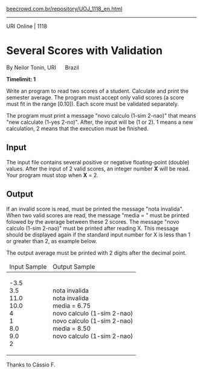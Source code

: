 <p><a href="https://www.beecrowd.com.br/repository/UOJ_1118_en.html">beecrowd.com.br/repository/UOJ_1118_en.html</a></p><hr>
<div>
  <span>URI Online | 1118</span>
  <h1>Several Scores with Validation</h1>
  <div><p>
     By Neilor Tonin, URI <img alt="" src="https://resources.beecrowd.com.br/gallery/images/flags/br.gif" style="width: 16px; height: 11px; "> Brazil</p>
  </div>
  <strong>Timelimit: 1</strong>
</div>
<div>
<div>
  <p>Write an program to read two scores of a student. Calculate and print the semester average. The program must accept only valid scores (a score must fit in the range [0.10]). Each score must be validated separately.</p>
  <p>The program must print a message "novo calculo (1-sim 2-nao)" that means "new calculate (1-yes 2-no)". After, the input will be (1 or 2). 1 means a new calculation, 2 means that the execution must be finished.</p>
</div>
<h2>Input</h2>
<div>
  <p>The input file contains several positive or negative floating-point (double) values​. After the input of 2 valid scores, an integer number <strong>X</strong> will be read. Your program must stop when <strong>X</strong> = 2. </p>
</div>
<h2>Output</h2>
<div>
  <p>If an invalid score is read, must be printed the message "nota invalida". When two valid scores are read, the message "media = " must be printed folowed by the average between these 2 scores. The message "novo calculo (1-sim 2-nao)" must be printed after reading X. This message should be displayed again if the standard input number for X is less than 1 or greater than 2, as example below.</p>
  <p>The output average must be printed with 2 digits after the decimal point.</p>
</div>
<div></div>
  <table>
    <thead>
      <tr>
        <td>Input Sample</td>
        <td>Output Sample</td>
      </tr>
    </thead>
    <tbody>
      <tr>
        <td>
          <p>
           -3.5<br>
           3.5<br>
           11.0<br>
           10.0<br>
           4<br>
           1<br>
           8.0<br>
           9.0<br>
           2</p>
        </td>
        <td>
          <p>
           nota invalida<br>
           nota invalida<br>
           media = 6.75<br>
           novo calculo (1-sim 2-nao)<br>
           novo calculo (1-sim 2-nao)<br>
           media = 8.50<br>
           novo calculo (1-sim 2-nao)</p>
        </td>
      </tr>
    </tbody>
  </table>
  <p>
   Thanks to Cássio F.</p>
</div>